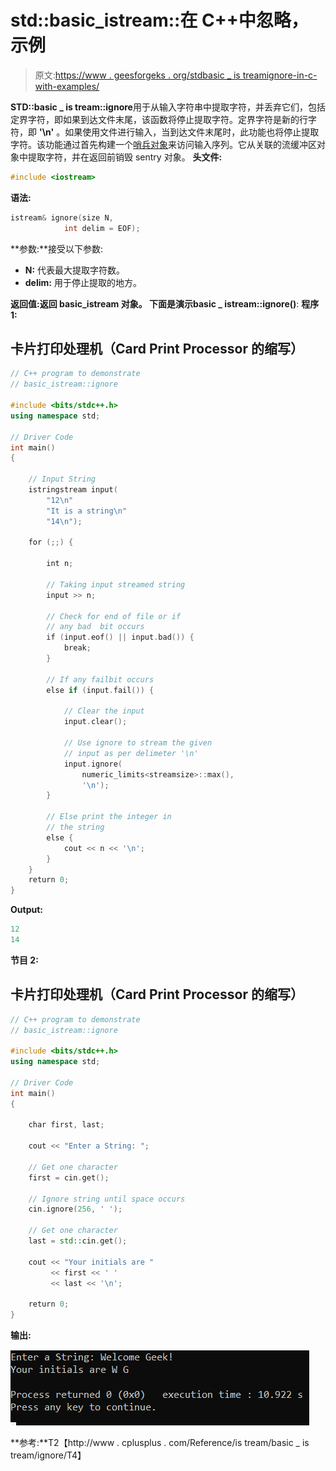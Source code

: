 # std::basic_istream::在 C++中忽略，示例

> 原文:[https://www . geesforgeks . org/stdbasic _ is treamignore-in-c-with-examples/](https://www.geeksforgeeks.org/stdbasic_istreamignore-in-c-with-examples/)

**STD::basic _ is tream::ignore**用于从输入字符串中提取字符，并丢弃它们，包括定界字符，即如果到达文件末尾，该函数将停止提取字符。定界字符是新的行字符，即 **'\n'** 。如果使用文件进行输入，当到达文件末尾时，此功能也将停止提取字符。该功能通过首先构建一个[哨兵对象](http://www.cplusplus.com/reference/istream/basic_istream/sentry/)来访问输入序列。它从关联的流缓冲区对象中提取字符，并在返回前销毁 sentry 对象。
**头文件:**

```cpp
#include <iostream>
```

**语法:**

```cpp
istream& ignore(size N,
            int delim = EOF);
```

**参数:**接受以下参数:

*   **N:** 代表最大提取字符数。
*   **delim:** 用于停止提取的地方。

**返回值:**返回 **basic_istream** 对象。
下面是演示**basic _ istream::ignore()**:
**程序 1:**

## 卡片打印处理机（Card Print Processor 的缩写）

```cpp
// C++ program to demonstrate
// basic_istream::ignore

#include <bits/stdc++.h>
using namespace std;

// Driver Code
int main()
{

    // Input String
    istringstream input(
        "12\n"
        "It is a string\n"
        "14\n");

    for (;;) {

        int n;

        // Taking input streamed string
        input >> n;

        // Check for end of file or if
        // any bad  bit occurs
        if (input.eof() || input.bad()) {
            break;
        }

        // If any failbit occurs
        else if (input.fail()) {

            // Clear the input
            input.clear();

            // Use ignore to stream the given
            // input as per delimeter '\n'
            input.ignore(
                numeric_limits<streamsize>::max(),
                '\n');
        }

        // Else print the integer in
        // the string
        else {
            cout << n << '\n';
        }
    }
    return 0;
}
```

**Output:** 

```cpp
12
14
```

**节目 2:**

## 卡片打印处理机（Card Print Processor 的缩写）

```cpp
// C++ program to demonstrate
// basic_istream::ignore

#include <bits/stdc++.h>
using namespace std;

// Driver Code
int main()
{

    char first, last;

    cout << "Enter a String: ";

    // Get one character
    first = cin.get();

    // Ignore string until space occurs
    cin.ignore(256, ' ');

    // Get one character
    last = std::cin.get();

    cout << "Your initials are "
         << first << ' '
         << last << '\n';

    return 0;
}
```

**输出:**

![](img/992b6d4d70fc8686b1f6aa5ceb576f41.png)

**参考:**T2【http://www . cplusplus . com/Reference/is tream/basic _ is tream/ignore/T4】